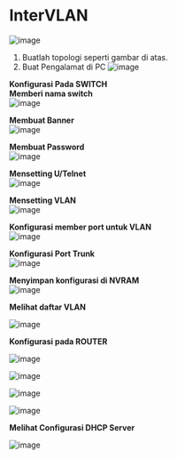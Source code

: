 # InterVLAN  

![image](https://github.com/Azzadlyh/CISCOInterVLAN/assets/126213404/1cf3e3e3-3165-4114-80e2-4e3e63655933)  

1. Buatlah topologi seperti gambar di atas.
2. Buat Pengalamat di PC
   ![image](https://github.com/Azzadlyh/CISCOInterVLAN/assets/126213404/76566ddb-d578-4010-9fe7-65eda4c9e122)

**Konfigurasi Pada SWITCH**    
**Memberi nama switch**  
  ![image](https://github.com/Azzadlyh/CISCOInterVLAN/assets/126213404/1afa5eaf-faff-4808-89a7-535537a1d431)  

**Membuat Banner**  
  ![image](https://github.com/Azzadlyh/CISCOInterVLAN/assets/126213404/38d80b85-966b-4cb4-9b2e-f821606d6cb2)  

**Membuat Password**  
  ![image](https://github.com/Azzadlyh/CISCOInterVLAN/assets/126213404/d75f9adf-f145-45ba-a0de-f4c941847138)  

**Mensetting U/Telnet**  
  ![image](https://github.com/Azzadlyh/CISCOInterVLAN/assets/126213404/ed3edd9a-f538-486e-b8c8-e6d2fbb8e8ed)

 **Mensetting VLAN**  
   ![image](https://github.com/Azzadlyh/CISCOInterVLAN/assets/126213404/7d84b2cc-ec15-4484-8326-72f51a8b6a6d)  

  **Konfigurasi member port untuk VLAN**  
   ![image](https://github.com/Azzadlyh/CISCOInterVLAN/assets/126213404/77344df1-6363-49a9-873e-213604093a0d)  
  
  **Konfigurasi Port Trunk**  
    ![image](https://github.com/Azzadlyh/CISCOInterVLAN/assets/126213404/464fcd1b-231e-4e96-86ab-ec618314bf79)  

  **Menyimpan konfigurasi di NVRAM**  
    ![image](https://github.com/Azzadlyh/CISCOInterVLAN/assets/126213404/85b90737-824e-4a05-aec9-f9cbdaf4d173)  

  **Melihat daftar VLAN**  
  
  ![image](https://github.com/Azzadlyh/CISCOInterVLAN/assets/126213404/bc451058-0653-40fd-a897-ebd01775afbf)  


  **Konfigurasi pada ROUTER**  
  
  ![image](https://github.com/Azzadlyh/CISCOInterVLAN/assets/126213404/4192bde7-a9c2-4055-9f24-cb64d403c882)  

  ![image](https://github.com/Azzadlyh/CISCOInterVLAN/assets/126213404/62006b2b-aef6-45bb-a3bb-4f085e04949b)  

  ![image](https://github.com/Azzadlyh/CISCOInterVLAN/assets/126213404/ffdcbcaa-7e40-4328-90ba-0eae81bc79a1)  

  ![image](https://github.com/Azzadlyh/CISCOInterVLAN/assets/126213404/12689627-9333-411d-a309-8a621bf3732f)  

**Melihat Configurasi DHCP Server**   

![image](https://github.com/Azzadlyh/CISCOInterVLAN/assets/126213404/90d2217a-4455-42f6-8c09-392b50d33b6c)  













